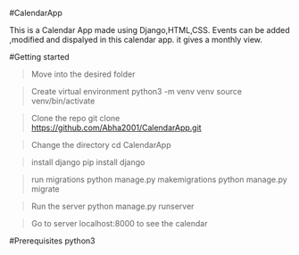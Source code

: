 #CalendarApp

This is a Calendar App made using Django,HTML,CSS. Events can be added ,modified and dispalyed in this calendar app. it gives a monthly view.

#Getting started

>Move into the desired folder

>Create virtual environment
python3 -m venv venv
source venv/bin/activate  

>Clone the repo
git clone https://github.com/Abha2001/CalendarApp.git

>Change the directory
cd CalendarApp

>install django
pip install django

>run migrations
python manage.py makemigrations
python manage.py migrate

>Run the server
python manage.py runserver

>Go to server localhost:8000 to see the calendar

#Prerequisites
python3









